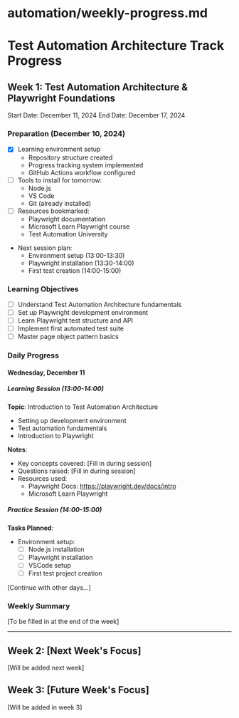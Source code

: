 # automation/weekly-progress.md

# Test Automation Architecture Track Progress

## Week 1: Test Automation Architecture & Playwright Foundations
Start Date: December 11, 2024
End Date: December 17, 2024

### Preparation (December 10, 2024)
- [x] Learning environment setup
  - Repository structure created
  - Progress tracking system implemented
  - GitHub Actions workflow configured
- [ ] Tools to install for tomorrow:
  - Node.js
  - VS Code
  - Git (already installed)
- [ ] Resources bookmarked:
  - Playwright documentation
  - Microsoft Learn Playwright course
  - Test Automation University
- Next session plan:
  - Environment setup (13:00-13:30)
  - Playwright installation (13:30-14:00)
  - First test creation (14:00-15:00)

### Learning Objectives
- [ ] Understand Test Automation Architecture fundamentals
- [ ] Set up Playwright development environment
- [ ] Learn Playwright test structure and API
- [ ] Implement first automated test suite
- [ ] Master page object pattern basics

### Daily Progress

#### Wednesday, December 11
##### Learning Session (13:00-14:00)
**Topic**: Introduction to Test Automation Architecture
- Setting up development environment
- Test automation fundamentals
- Introduction to Playwright

**Notes**:
- Key concepts covered: [Fill in during session]
- Questions raised: [Fill in during session]
- Resources used: 
  - Playwright Docs: https://playwright.dev/docs/intro
  - Microsoft Learn Playwright

##### Practice Session (14:00-15:00)
**Tasks Planned**:
- Environment setup:
  - [ ] Node.js installation
  - [ ] Playwright installation
  - [ ] VSCode setup
  - [ ] First test project creation

[Continue with other days...]

### Weekly Summary
[To be filled in at the end of the week]

---
<!-- Future weeks will be added below -->
## Week 2: [Next Week's Focus]
[Will be added next week]

## Week 3: [Future Week's Focus]
[Will be added in week 3]